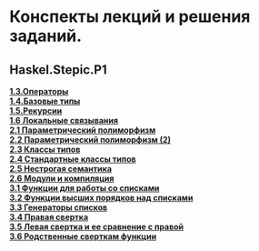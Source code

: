 ﻿#  Конспекты лекций и решения заданий.
## Haskel.Stepic.P1
[**1.3.Операторы**](https://github.com/AndrewClimber/Haskel.Stepic.P1/tree/master/1.3.%D0%9E%D0%BF%D0%B5%D1%80%D0%B0%D1%82%D0%BE%D1%80%D1%8B "1.3.Операторы")  
[**1.4.Базовые типы**](https://github.com/AndrewClimber/Haskel.Stepic.P1/tree/master/1.4.%D0%91%D0%B0%D0%B7%D0%BE%D0%B2%D1%8B%D0%B5%20%D1%82%D0%B8%D0%BF%D1%8B "1.4.Базовые типы")  
[**1.5.Рекурсии**](https://github.com/AndrewClimber/Haskel.Stepic.P1/tree/master/1.4.%D0%91%D0%B0%D0%B7%D0%BE%D0%B2%D1%8B%D0%B5%20%D1%82%D0%B8%D0%BF%D1%8B "1.5.Рекурсии")  
[**1.6 Локальные связывания**](https://github.com/AndrewClimber/Haskel.Stepic.P1/tree/master/1.6%20%D0%9B%D0%BE%D0%BA%D0%B0%D0%BB%D1%8C%D0%BD%D1%8B%D0%B5%20%D1%81%D0%B2%D1%8F%D0%B7%D1%8B%D0%B2%D0%B0%D0%BD%D0%B8%D1%8F "1.6 Локальные связывания")  
[**2.1 Параметрический полиморфизм**](https://github.com/AndrewClimber/Haskel.Stepic.P1/tree/master/2.1%20%D0%9F%D0%B0%D1%80%D0%B0%D0%BC%D0%B5%D1%82%D1%80%D0%B8%D1%87%D0%B5%D1%81%D0%BA%D0%B8%D0%B9%20%D0%BF%D0%BE%D0%BB%D0%B8%D0%BC%D0%BE%D1%80%D1%84%D0%B8%D0%B7%D0%BC "2.1 Параметрический полиморфизм")  
[**2.2 Параметрический полиморфизм (2)**](https://github.com/AndrewClimber/Haskel.Stepic.P1/tree/master/2.2%20%D0%9F%D0%B0%D1%80%D0%B0%D0%BC%D0%B5%D1%82%D1%80%D0%B8%D1%87%D0%B5%D1%81%D0%BA%D0%B8%D0%B9%20%D0%BF%D0%BE%D0%BB%D0%B8%D0%BC%D0%BE%D1%80%D1%84%D0%B8%D0%B7%D0%BC%20(2) "2.2 Параметрический полиморфизм (2)")  
[**2.3 Классы типов**](https://github.com/AndrewClimber/Haskel.Stepic.P1/tree/master/2.3%20%D0%9A%D0%BB%D0%B0%D1%81%D1%81%D1%8B%20%D1%82%D0%B8%D0%BF%D0%BE%D0%B2 "2.3 Классы типов")  
[**2.4 Стандартные классы типов**](https://github.com/AndrewClimber/Haskel.Stepic.P1/tree/master/2.4%20%D0%A1%D1%82%D0%B0%D0%BD%D0%B4%D0%B0%D1%80%D1%82%D0%BD%D1%8B%D0%B5%20%D0%BA%D0%BB%D0%B0%D1%81%D1%81%D1%8B%20%D1%82%D0%B8%D0%BF%D0%BE%D0%B2 "2.4 Стандартные классы типов")  
[**2.5 Нестрогая семантика**](https://github.com/AndrewClimber/Haskel.Stepic.P1/tree/master/2.5%20%D0%9D%D0%B5%D1%81%D1%82%D1%80%D0%BE%D0%B3%D0%B0%D1%8F%20%D1%81%D0%B5%D0%BC%D0%B0%D0%BD%D1%82%D0%B8%D0%BA%D0%B0 "2.5 Нестрогая семантика")  
[**2.6 Модули и компиляция**](https://github.com/AndrewClimber/Haskel.Stepic.P1/tree/master/2.6%20%D0%9C%D0%BE%D0%B4%D1%83%D0%BB%D0%B8%20%D0%B8%20%D0%BA%D0%BE%D0%BC%D0%BF%D0%B8%D0%BB%D1%8F%D1%86%D0%B8%D1%8F "2.6 Модули и компиляция")  
[**3.1 Функции для работы со списками**](https://github.com/AndrewClimber/Haskel.Stepic.P1/tree/master/3.1%20%D0%A4%D1%83%D0%BD%D0%BA%D1%86%D0%B8%D0%B8%20%D0%B4%D0%BB%D1%8F%20%D1%80%D0%B0%D0%B1%D0%BE%D1%82%D1%8B%20%D1%81%D0%BE%20%D1%81%D0%BF%D0%B8%D1%81%D0%BA%D0%B0%D0%BC%D0%B8 "3.1 Функции для работы со списками")  
[**3.2 Функции высших порядков над списками**](https://github.com/AndrewClimber/Haskel.Stepic.P1/tree/master/3.2%20%D0%A4%D1%83%D0%BD%D0%BA%D1%86%D0%B8%D0%B8%20%D0%B2%D1%8B%D1%81%D1%88%D0%B8%D1%85%20%D0%BF%D0%BE%D1%80%D1%8F%D0%B4%D0%BA%D0%BE%D0%B2%20%D0%BD%D0%B0%D0%B4%20%D1%81%D0%BF%D0%B8%D1%81%D0%BA%D0%B0%D0%BC%D0%B8 "3.2 Функции высших порядков над списками")  
[**3.3 Генераторы списков**](https://github.com/AndrewClimber/Haskel.Stepic.P1/tree/master/3.3%20%D0%93%D0%B5%D0%BD%D0%B5%D1%80%D0%B0%D1%82%D0%BE%D1%80%D1%8B%20%D1%81%D0%BF%D0%B8%D1%81%D0%BA%D0%BE%D0%B2 "3.3 Генераторы списков")  
[**3.4 Правая свертка**](https://github.com/AndrewClimber/Haskel.Stepic.P1/tree/master/3.4%20%D0%9F%D1%80%D0%B0%D0%B2%D0%B0%D1%8F%20%D1%81%D0%B2%D0%B5%D1%80%D1%82%D0%BA%D0%B0 "3.4 Правая свертка")  
[**3.5 Левая свертка и ее сравнение с правой**](https://github.com/AndrewClimber/Haskel.Stepic.P1/tree/master/3.5%20%D0%9B%D0%B5%D0%B2%D0%B0%D1%8F%20%D1%81%D0%B2%D0%B5%D1%80%D1%82%D0%BA%D0%B0%20%D0%B8%20%D0%B5%D0%B5%20%D1%81%D1%80%D0%B0%D0%B2%D0%BD%D0%B5%D0%BD%D0%B8%D0%B5%20%D1%81%20%D0%BF%D1%80%D0%B0%D0%B2%D0%BE%D0%B9 "3.5 Левая свертка и ее сравнение с правой")  
[**3.6 Родственные сверткам функции**](https://github.com/AndrewClimber/Haskel.Stepic.P1/tree/master/3.6%20%D0%A0%D0%BE%D0%B4%D1%81%D1%82%D0%B2%D0%B5%D0%BD%D0%BD%D1%8B%D0%B5%20%D1%81%D0%B2%D0%B5%D1%80%D1%82%D0%BA%D0%B0%D0%BC%20%D1%84%D1%83%D0%BD%D0%BA%D1%86%D0%B8%D0%B8 "3.6 Родственные сверткам функции")

